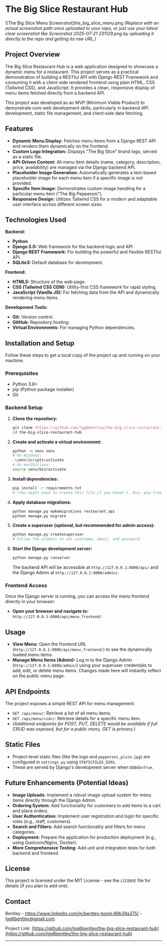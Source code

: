 # The Big Slice Restaurant Hub

![The Big Slice Menu Screenshot]the_big_slice_menu.png
*(Replace with an actual screenshot path once uploaded to your repo, or just use your latest clear screenshot like Screenshot 2025-07-21 231129.png by uploading it directly to the repo and getting its raw URL.)*

## Project Overview

The Big Slice Restaurant Hub is a web application designed to showcase a dynamic menu for a restaurant. This project serves as a practical demonstration of building a RESTful API with Django REST Framework and consuming it with a client-side rendered frontend using plain HTML, CSS (Tailwind CSS), and JavaScript. It provides a clean, responsive display of menu items fetched directly from a backend API.

This project was developed as an MVP (Minimum Viable Product) to demonstrate core web development skills, particularly in backend API development, static file management, and client-side data fetching.

## Features

* **Dynamic Menu Display:** Fetches menu items from a Django REST API and renders them dynamically on the frontend.
* **Custom Logo Integration:** Displays "The Big Slice" brand logo, served as a static file.
* **API-Driven Content:** All menu item details (name, category, description, price, availability) are managed via the Django backend API.
* **Placeholder Image Generation:** Automatically generates a text-based placeholder image for each menu item if a specific image is not provided.
* **Specific Item Image:** Demonstrates custom image handling for a particular menu item ("The Big Pepperoni").
* **Responsive Design:** Utilizes Tailwind CSS for a modern and adaptable user interface across different screen sizes.

## Technologies Used

**Backend:**
* **Python**
* **Django 5.0:** Web framework for the backend logic and API.
* **Django REST Framework:** For building the powerful and flexible RESTful API.
* **SQLite3:** Default database for development.

**Frontend:**
* **HTML5:** Structure of the web page.
* **CSS (Tailwind CSS CDN):** Utility-first CSS framework for rapid styling.
* **JavaScript (Vanilla JS):** For fetching data from the API and dynamically rendering menu items.

**Development Tools:**
* **Git:** Version control.
* **GitHub:** Repository hosting.
* **Virtual Environments:** For managing Python dependencies.

## Installation and Setup

Follow these steps to get a local copy of the project up and running on your machine.

### Prerequisites

* Python 3.8+
* pip (Python package installer)
* Git

### Backend Setup

1.  **Clone the repository:**
    ```bash
    git clone [https://github.com/lgg6bentley/the-big-slice-restaurant-hub.git](https://github.com/lgg6bentley/the-big-slice-restaurant-hub.git)
    cd the-big-slice-restaurant-hub
    ```
2.  **Create and activate a virtual environment:**
    ```bash
    python -m venv venv
    # On Windows:
    .\venv\Scripts\activate
    # On macOS/Linux:
    source venv/bin/activate
    ```
3.  **Install dependencies:**
    ```bash
    pip install -r requirements.txt
    # (You might need to create this file if you haven't. Run: pip freeze > requirements.txt)
    ```
4.  **Apply database migrations:**
    ```bash
    python manage.py makemigrations restaurant_api
    python manage.py migrate
    ```
5.  **Create a superuser (optional, but recommended for admin access):**
    ```bash
    python manage.py createsuperuser
    # Follow the prompts to set username, email, and password.
    ```
6.  **Start the Django development server:**
    ```bash
    python manage.py runserver
    ```
    The backend API will be accessible at `http://127.0.0.1:8000/api/` and the Django Admin at `http://127.0.0.1:8000/admin/`.

### Frontend Access

Once the Django server is running, you can access the menu frontend directly in your browser:

* **Open your browser and navigate to:** `http://127.0.0.1:8000/api/menu_frontend/`

## Usage

* **View Menu:** Open the frontend URL (`http://127.0.0.1:8000/api/menu_frontend/`) to see the dynamically loaded menu items.
* **Manage Menu Items (Admin):** Log in to the Django Admin (`http://127.0.0.1:8000/admin/`) using your superuser credentials to add, edit, or delete menu items. Changes made here will instantly reflect on the public menu page.

## API Endpoints

The project exposes a simple REST API for menu management:

* `GET /api/menu/`: Retrieve a list of all menu items.
* `GET /api/menu/<id>/`: Retrieve details for a specific menu item.
* *(Additional endpoints for POST, PUT, DELETE would be available if full CRUD was exposed, but for a public menu, GET is primary.)*

## Static Files

* Project-level static files (like the logo and `pepperoni_pizza.jpg`) are configured in `settings.py` using `STATICFILES_DIRS`.
* These are served by Django's development server when `DEBUG=True`.

## Future Enhancements (Potential Ideas)

* **Image Uploads:** Implement a robust image upload system for menu items directly through the Django Admin.
* **Ordering System:** Add functionality for customers to add items to a cart and place orders.
* **User Authentication:** Implement user registration and login for specific roles (e.g., staff, customers).
* **Search and Filters:** Add search functionality and filters for menu categories.
* **Deployment:** Prepare the application for production deployment (e.g., using Gunicorn/Nginx, Docker).
* **More Comprehensive Testing:** Add unit and integration tests for both backend and frontend.

## License

This project is licensed under the MIT License - see the `LICENSE` file for details (if you plan to add one).

## Contact

Bentley - https://www.linkedin.com/in/bentley-bond-89b39a375/ - lgg6bentley@gmail.com

Project Link: [https://github.com/lgg6bentley/the-big-slice-restaurant-hub](https://github.com/lgg6bentley/the-big-slice-restaurant-hub)

---
